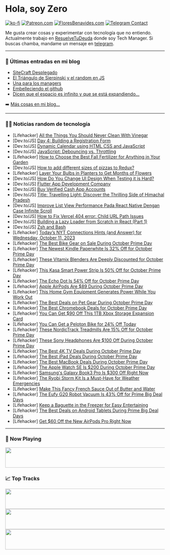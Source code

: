 # Hola, soy Zero

[![ko-fi](https://ko-fi.com/img/githubbutton_sm.svg)](https://ko-fi.com/J3J4N0LUK)
[![Patreon.com](https://img.shields.io/endpoint.svg?url=https%3A%2F%2Fshieldsio-patreon.vercel.app%2Fapi%3Fusername%3Dzerodragon%26type%3Dpatrons&style=for-the-badge)](https://patreon.com/zerodragon)
[![FloresBenavides.com](https://img.shields.io/website?down_message=oops&label=MiBlog&style=for-the-badge&up_message=online&url=https%3A%2F%2Ffloresbenavides.com)](https://floresbenavides.com)
[![Telegram Contact](https://img.shields.io/badge/escr%C3%ADbeme-ZeroDragon-%2326A5E4?style=for-the-badge&logo=telegram)](https://t.me/zerodragon)

Me gusta crear cosas y experimentar con tecnología que no entiendo.
Actualmente trabajo en [ResuelveTuDeuda](http://github.com/resuelve) donde soy Tech Manager.
Si buscas chamba, mandame un mensaje en [telegram](https://t.me/zerodragon).

---

### 📕 Últimas entradas en mi blog
<!-- BLOG-POST-LIST:START -->
- [SiteCraft Desplegado](https://floresbenavides.com/sitecraft-desplegado/)
- [El Triángulo de Sierpinski y el random en JS](https://floresbenavides.com/el-triangulo-de-sierpinski-y-el-random-en-js/)
- [Una para los managers](https://floresbenavides.com/una-para-los-managers/)
- [Embelleciendo el github](https://floresbenavides.com/embelleciendo-el-github/)
- [Dicen que el espacio es infinito y que se está expandiendo…](https://floresbenavides.com/dicen-que-el-espacio-es-infinito-y-que-se-esta-expandiendo/)
<!-- BLOG-POST-LIST:END -->

➡️ [Más cosas en mi blog...](https://floresbenavides.com)

---

### 👨‍💻 Noticias random de tecnología
<!-- TECH-POSTS:START -->
- [Lifehacker] [All the Things You Should Never Clean With Vinegar](https://lifehacker.com/all-the-things-you-should-never-clean-with-vinegar-1850914553)
- [Dev.to/JS] [Day 4: Building a Registration Form](https://dev.to/duke09/day-4-building-a-registration-form-28mm)
- [Dev.to/JS] [Dynamic Calendar using HTML CSS and JavaScript](https://dev.to/onlineittutstutorials/dynamic-calendar-using-html-css-and-javascript-207j)
- [Dev.to/JS] [JavaScript: Debouncing vs. Throttling](https://dev.to/shameel/javascript-debouncing-vs-throttling-55kh)
- [Lifehacker] [How to Choose the Best Fall Fertilizer for Anything in Your Garden](https://lifehacker.com/how-to-choose-the-best-fall-fertilizer-for-anything-in-1850913755)
- [Dev.to/JS] [How to add different sizes of pizzas to Redux?](https://dev.to/nik1011/how-to-add-different-sizes-of-pizzas-to-redux-6ip)
- [Lifehacker] [Layer Your Bulbs in Planters to Get Months of Flowers](https://lifehacker.com/layer-your-bulbs-in-planters-to-get-months-of-flowers-1850910574)
- [Dev.to/JS] [How Do You Change UI Design When Testing it is Hard?](https://dev.to/jesterxl/how-do-you-change-ui-design-when-testing-it-is-hard-59fk)
- [Dev.to/JS] [Flutter App Development Company](https://dev.to/clickboxagency/flutter-app-development-company-3451)
- [Dev.to/JS] [Buy Verified Cash App Accounts](https://dev.to/cashapp43/buy-verified-cash-app-accounts-47o1)
- [Dev.to/JS] [Title: Travelling Light: Discover the Thrilling Side of Himachal Pradesh](https://dev.to/gilctrav/title-travelling-light-discover-the-thrilling-side-of-himachal-pradesh-3g3o)
- [Dev.to/JS] [Improve List View Performance Pada React Native Dengan Case Infinite Scroll](https://dev.to/putuekamulyana/improve-list-view-performance-pada-react-native-dengan-case-infinite-scroll-10h6)
- [Dev.to/JS] [How to Fix Vercel 404 error: Child URL Path Issues](https://dev.to/david_bilsonn/how-to-fix-vercel-404-error-child-url-path-issues-n0o)
- [Dev.to/JS] [Building a Lazy Loader from Scratch in React &lpar;Part 1&rpar;](https://dev.to/codeguage/building-a-lazy-loader-from-scratch-in-react-part-1-44cf)
- [Dev.to/JS] [Zsh and Bash](https://dev.to/refine/zsh-and-bash-55i0)
- [Lifehacker] [Today’s NYT Connections Hints &lpar;and Answer&rpar; for Wednesday, October 11, 2023](https://lifehacker.com/nyt-connections-answer-today-october-11-2023-1850914556)
- [Lifehacker] [The Best Bike Gear on Sale During October Prime Day](https://lifehacker.com/the-best-bike-gear-on-sale-during-october-prime-day-1850913146)
- [Lifehacker] [The Newest Kindle Paperwhite Is 32% Off for October Prime Day](https://lifehacker.com/the-newest-kindle-paperwhite-is-32-off-for-october-pri-1850915411)
- [Lifehacker] [These Vitamix Blenders Are Deeply Discounted for October Prime Day](https://lifehacker.com/these-vitamix-blenders-are-deeply-discounted-for-octobe-1850915653)
- [Lifehacker] [This Kasa Smart Power Strip Is 50% Off for October Prime Day](https://lifehacker.com/this-kasa-smart-power-strip-is-50-off-for-october-prim-1850913738)
- [Lifehacker] [The Echo Dot Is 54% Off for October Prime Day](https://lifehacker.com/the-best-prime-day-deals-on-smart-speakers-1850914061)
- [Lifehacker] [Apple AirPods Are $89 During October Prime Day](https://lifehacker.com/apple-airpods-are-89-during-october-prime-day-1850914902)
- [Lifehacker] [This Home Gym Equipment Generates Power While You Work Out](https://lifehacker.com/this-home-gym-equipment-generates-power-while-you-work-1850912243)
- [Lifehacker] [The Best Deals on Pet Gear During October Prime Day](https://lifehacker.com/the-best-deals-on-pet-gear-during-october-prime-day-1850915127)
- [Lifehacker] [The Best Chromebook Deals for October Prime Day](https://lifehacker.com/the-best-chromebook-deals-for-october-prime-day-1850913907)
- [Lifehacker] [You Can Get $90 Off This 1TB Xbox Storage Expansion Card](https://lifehacker.com/you-can-get-90-off-this-1tb-xbox-storage-expansion-car-1850914926)
- [Lifehacker] [You Can Get a Peloton Bike for 24% Off Today](https://lifehacker.com/peloton-sale-prime-big-deal-days-1850914135)
- [Lifehacker] [These NordicTrack Treadmills Are 15% Off for October Prime Day](https://lifehacker.com/these-nordictrack-treadmills-are-15-off-for-october-pr-1850914396)
- [Lifehacker] [These Sony Headphones Are $100 Off During October Prime Day](https://lifehacker.com/these-sony-headphones-are-100-off-during-october-prime-1850913257)
- [Lifehacker] [The Best 4K TV Deals During October Prime Day](https://lifehacker.com/the-best-4k-tv-deals-during-october-prime-day-1850913259)
- [Lifehacker] [The Best iPad Deals During October Prime Day](https://lifehacker.com/the-best-ipad-deals-during-october-prime-day-1850914633)
- [Lifehacker] [The Best MacBook Deals During October Prime Day](https://lifehacker.com/the-best-macbook-deals-during-october-prime-day-1850914484)
- [Lifehacker] [The Apple Watch SE Is $200 During October Prime Day](https://lifehacker.com/the-apple-watch-se-is-200-during-october-prime-day-1850913825)
- [Lifehacker] [Samsung&#39;s Galaxy Book3 Pro Is $300 Off Right Now](https://lifehacker.com/samsungs-galaxy-book3-pro-is-300-off-right-now-1850914690)
- [Lifehacker] [The Ryobi Storm Kit Is a Must-Have for Weather Emergencies](https://lifehacker.com/the-ryobi-storm-kit-is-a-must-have-for-weather-emergenc-1850913109)
- [Lifehacker] [Make This Fancy French Sauce Out of Butter and Water](https://lifehacker.com/beurre-monte-recipe-1850913038)
- [Lifehacker] [The Eufy G20 Robot Vacuum Is 43% Off for Prime Big Deal Days](https://lifehacker.com/the-eufy-g20-robot-vacuum-is-43-off-for-prime-big-deal-1850913723)
- [Lifehacker] [Keep a Baguette in the Freezer for Easy Entertaining](https://lifehacker.com/keep-a-baguette-in-the-freezer-for-easy-entertaining-1850912727)
- [Lifehacker] [The Best Deals on Android Tablets During Prime Big Deal Days](https://lifehacker.com/the-best-deals-on-android-tablets-during-prime-big-deal-1850913025)
- [Lifehacker] [Get $60 Off the New AirPods Pro Right Now](https://lifehacker.com/get-50-off-the-new-airpods-pro-right-now-1850912629)<!-- TECH-POSTS:END -->

---

### 🎵 Now Playing
<a href="https://spotify-now-playing-dun.vercel.app/now-playing?open"><img src="https://spotify-now-playing-dun.vercel.app/now-playing" width="540" height="64"></a>

### 📈 Top Tracks
<a href="https://spotify-now-playing-dun.vercel.app/top-tracks?i=1&open"><img src="https://spotify-now-playing-dun.vercel.app/top-tracks?i=1" width="540" height="64"></a>
<a href="https://spotify-now-playing-dun.vercel.app/top-tracks?i=2&open"><img src="https://spotify-now-playing-dun.vercel.app/top-tracks?i=2" width="540" height="64"></a>
<a href="https://spotify-now-playing-dun.vercel.app/top-tracks?i=3&open"><img src="https://spotify-now-playing-dun.vercel.app/top-tracks?i=3" width="540" height="64"></a>
